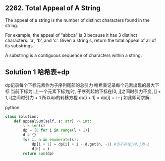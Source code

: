 ## 2262. Total Appeal of A String

The appeal of a string is the number of distinct characters found in the string.

For example, the appeal of "abbca" is 3 because it has 3 distinct characters: 'a', 'b', and 'c'.
Given a string s, return the total appeal of all of its substrings.

A substring is a contiguous sequence of characters within a string.

## Solution 1 哈希表+dp

dp记录每个下标元素作为子序列尾部的总引力
哈希表记录每个元素出现的最大下标
当前下标为i,上一个元素下标为j时, 子序列起始下标在[0, j]之间时引力不变, [j + 1, i]之间时引力 + 1
所以dp的转移方程 dp[i + 1] = dp[i] + i - j
如此即可求解.

python
```python
class Solution:
    def appealSum(self, s: str) -> int:
        l = len(s)
        dp = [0 for i in range(l + 1)]
        d = {}
        for i, n in enumerate(s):
            dp[i + 1] = dp[i] + i - d.get(n, -1) #当不存在j时,j为-1
            d[n] = i
        return sum(dp)
```